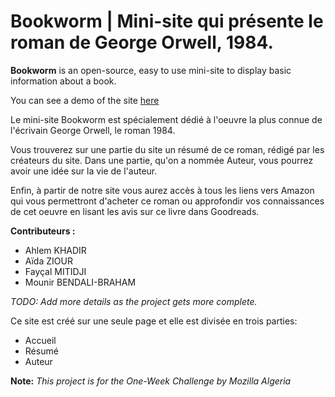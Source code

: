 Bookworm | Mini-site qui présente le roman de George Orwell, 1984.
========

**Bookworm** is an open-source, easy to use mini-site to display basic information about a book.

You can see a demo of the site [here](http://fm94.github.com/bookworm)

Le mini-site Bookworm est spécialement dédié à l'oeuvre la plus connue de l'écrivain George Orwell, le roman 1984. 

Vous trouverez sur une partie du site un résumé de ce roman, rédigé par les créateurs du site. Dans une partie, qu'on a nommée Auteur, vous pourrez avoir une idée sur la vie de l'auteur.

Enfin, à partir de notre site vous aurez accès à tous les liens vers Amazon qui vous permettront d'acheter ce roman ou approfondir vos connaissances de cet oeuvre en lisant les avis sur ce livre dans Goodreads.

**Contributeurs :**

* Ahlem KHADIR
* Aïda ZIOUR
* Fayçal MITIDJI
* Mounir BENDALI-BRAHAM

*TODO: Add more details as the project gets more complete.*

Ce site est créé sur une seule page et elle est divisée en trois parties:
- Accueil
- Résumé
- Auteur

**Note:** *This project is for the One-Week Challenge by Mozilla Algeria*
